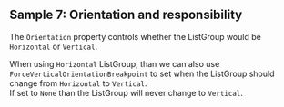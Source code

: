 ## Sample 7: Orientation and responsibility

The `Orientation` property controls whether the ListGroup would be `Horizontal` or `Vertical`.

When using `Horizontal` ListGroup, than we can also use `ForceVerticalOrientationBreakpoint` to set when the ListGroup should change from `Horizontal` to `Vertical`.  
If set to `None` than the ListGroup will never change to `Vertical`.